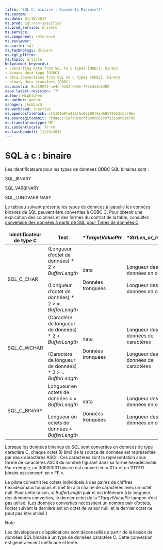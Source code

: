 ```yaml
---
title: 'SQL C: binaire | Documents Microsoft'
ms.custom: 
ms.date: 01/19/2017
ms.prod: sql-non-specified
ms.prod_service: drivers
ms.service: 
ms.component: reference
ms.reviewer: 
ms.suite: sql
ms.technology: drivers
ms.tgt_pltfrm: 
ms.topic: article
helpviewer_keywords:
- converting data from SQL to c types [ODBC], binary
- binary data type [ODBC]
- data conversions from SQL to C types [ODBC], binary
- binary data transfers [ODBC]
ms.assetid: 8c519072-ae4c-4d32-9d4e-775e3d3d6389
caps.latest.revision: "7"
author: MightyPen
ms.author: genemi
manager: jhubbard
ms.workload: Inactive
ms.openlocfilehash: cf5191b9fa41af5c0e180f9ad605f9563cbcf8bc
ms.sourcegitcommit: 7f8aebc72e7d0c8cff3990865c9f1316996a67d5
ms.translationtype: MT
ms.contentlocale: fr-FR
ms.lasthandoff: 11/20/2017
---
```

# <a name="sql-to-c-binary"></a>SQL à c : binaire
Les identificateurs pour les types de données ODBC SQL binaires sont :  
  
 SQL_BINARY  
  
 SQL_VARBINARY  
  
 SQL_LONGVARBINARY  
  
 Le tableau suivant présente les types de données à laquelle les données binaires de SQL peuvent être converties à ODBC C. Pour obtenir une explication des colonnes et des termes du contrat de la table, consultez [conversion des données à partir de SQL pour Types de données C](../../../odbc/reference/appendixes/converting-data-from-sql-to-c-data-types.md).  
  
|Identificateur de type C|Test|**TargetValuePtr*|**StrLen_or_IndPtr*|SQLSTATE|  
|-----------------------|----------|------------------------|----------------------------|--------------|  
|SQL_C_CHAR|(Longueur d’octet de données) \* 2 < *BufferLength*<br /><br /> (Longueur d’octet de données) \* 2 > = *BufferLength*|data<br /><br /> Données tronquées|Longueur des données en octets<br /><br /> Longueur des données en octets|n/a<br /><br /> 01004|  
|SQL_C_WCHAR|(Caractère de longueur de données) \* 2 < *BufferLength*<br /><br /> (Caractère de longueur de données) \* 2 > = *BufferLength*|data<br /><br /> Données tronquées|Longueur des données de caractères<br /><br /> Longueur des données de caractères|n/a<br /><br /> 01004|  
|SQL_C_BINARY|Longueur en octets de données < = *BufferLength*<br /><br /> Longueur en octets de données > *BufferLength*|data<br /><br /> Données tronquées|Longueur des données en octets<br /><br /> Longueur des données en octets|n/a<br /><br /> 01004|  
  
 Lorsque les données binaires de SQL sont converties en données de type caractère C, chaque octet (8 bits) de la source de données est représentée par deux caractères ASCII. Ces caractères sont la représentation sous forme de caractères ASCII du nombre figurant dans sa forme hexadécimale. Par exemple, un 00000001 binaire est converti en « 01 » et un 11111111 binaire est converti en « FF ».  
  
 Le pilote convertit les octets individuels à des paires de chiffres hexadécimaux toujours et met fin à la chaîne de caractères avec un octet null. Pour cette raison, si *BufferLength* pair et est inférieure à la longueur des données converties, le dernier octet de la **TargetValuePtr* tampon n’est pas utilisé. (Les données converties nécessitent un nombre pair d’octets, l’octet suivant la dernière est un octet de valeur null, et le dernier octet ne peut pas être utilisé.)  
  
> [!NOTE]  
>  Les développeurs d’applications sont déconseillés à partir de la liaison de données SQL binaire à un type de données caractère C. Cette conversion est généralement inefficace et lente.
